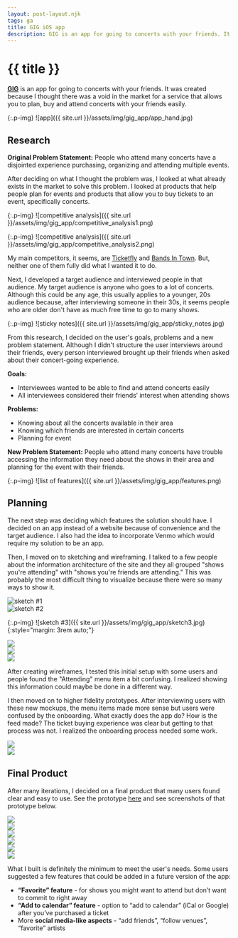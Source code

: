 ```yaml
---
layout: post-layout.njk
tags: ga
title: GIG iOS app
description: GIG is an app for going to concerts with your friends. It was created because I thought there was a void in the market for a service that allows you to plan, buy and attend concerts with your friends easily.
---
```

# {{ title }}

**<a target="_blank" href="https://invis.io/AMD99G92K">GIG</a>** is an app for going to concerts with your friends. It was created because I thought there was a void in the market for a service that allows you to plan, buy and attend concerts with your friends easily.

{:.p-img}
![app]({{ site.url }}/assets/img/gig_app/app_hand.jpg)

## Research

**Original Problem Statement:** People who attend many concerts have a disjointed experience purchasing, organizing and attending multiple events.

After deciding on what I thought the problem was, I looked at what already exists in the market to solve this problem. I looked at products that help people plan for events and products that allow you to buy tickets to an event, specifically concerts. 

{:.p-img}
![competitive analysis]({{ site.url }}/assets/img/gig_app/competitive_analysis1.png)

{:.p-img}
![competitive analysis]({{ site.url }}/assets/img/gig_app/competitive_analysis2.png)

My main competitors, it seems, are <a target="_blank" href="http://www.ticketfly.com/">Ticketfly</a> and <a target="_blank" href="https://news.bandsintown.com/home">Bands In Town</a>. But, neither one of them fully did what I wanted it to do. 

Next, I developed a target audience and interviewed people in that audience. My target audience is anyone who goes to a lot of concerts. Although this could be any age, this usually applies to a younger, 20s audience because, after interviewing someone in their 30s, it seems people who are older don't have as much free time to go to many shows. 

{:.p-img}
![sticky notes]({{ site.url }}/assets/img/gig_app/sticky_notes.jpg)

From this research, I decided on the user's goals, problems and a new problem statement. Although I didn't structure the user interviews around their friends, every person interviewed brought up their friends when asked about their concert-going experience. 

**Goals:**
* Interviewees wanted to be able to find and attend concerts easily
* All interviewees considered their friends’ interest when attending shows

**Problems:**
* Knowing about all the concerts available in their area
* Knowing which friends are interested in certain concerts
* Planning for event

**New Problem Statement:** People who attend many concerts have trouble accessing the information they need about the shows in their area and planning for the event with their friends.

{:.p-img}
![list of features]({{ site.url }}/assets/img/gig_app/features.png)

## Planning

The next step was deciding which features the solution should have. I decided on an app instead of a website because of convenience and the target audience. I also had the idea to incorporate Venmo which would require my solution to be an app. 

Then, I moved on to sketching and wireframing. I talked to a few people about the information architecture of the site and they all grouped "shows you're attending" with "shows you're friends are attending." This was probably the most difficult thing to visualize because there were so many ways to show it. 

<div class="img-flex-wrapper">
	<div class="img-flex-50">
		<img alt="sketch #1" src="{{ site.url }}/assets/img/gig_app/sketch1.jpg">
	</div>
	<div class="img-flex-50">
		<img alt="sketch #2" src="{{ site.url }}/assets/img/gig_app/sketch2.jpg">
	</div>
</div>

{:.p-img}
![sketch #3]({{ site.url }}/assets/img/gig_app/sketch3.jpg){:style="margin: 3rem auto;"}

<div class="img-flex-wrapper">
	<div class="img-flex-33">
		<img src="{{ site.url }}/assets/img/gig_app/wireframe1.jpg">
	</div>
	<div class="img-flex-33">
		<img src="{{ site.url }}/assets/img/gig_app/wireframe2.jpg">
	</div>
	<div class="img-flex-33">
		<img src="{{ site.url }}/assets/img/gig_app/wireframe3.jpg">
	</div>
</div>

After creating wireframes, I tested this initial setup with some users and people found the "Attending" menu item a bit confusing. I realized showing this information could maybe be done in a different way. 

I then moved on to higher fidelity prototypes. After interviewing users with these new mockups, the menu items made more sense but users were confused by the onboarding. What exactly does the app do? How is the feed made? The ticket buying experience was clear but getting to that process was not. I realized the onboarding process needed some work. 

<div class="img-flex-wrapper">
	<div class="img-flex-50">
		<img src="{{ site.url }}/assets/img/gig_app/hifi1.jpg">
	</div>
	<div class="img-flex-50">
		<img class="p-img" src="{{ site.url }}/assets/img/gig_app/hifi2.jpg">
	</div>
</div>

## Final Product

After many iterations, I decided on a final product that many users found clear and easy to use. See the prototype <a target="_blank" href="https://invis.io/AMD99G92K">here</a> and see screenshots of that prototype below.

<div class="img-flex-wrapper">
	<div class="img-flex-33">
		<img class="p-img" src="{{ site.url }}/assets/img/gig_app/final1.jpg">
	</div>
	<div class="img-flex-33">
		<img class="p-img" src="{{ site.url }}/assets/img/gig_app/final2.jpg">
	</div>
	<div class="img-flex-33">
		<img class="p-img" src="{{ site.url }}/assets/img/gig_app/final3.jpg">
	</div>
</div>
<div class="img-flex-wrapper">
	<div class="img-flex-33">
		<img class="p-img" src="{{ site.url }}/assets/img/gig_app/final4.jpg">
	</div>
	<div class="img-flex-33">
		<img class="p-img" src="{{ site.url }}/assets/img/gig_app/final5.jpg">
	</div>
	<div class="img-flex-33">
		<img class="p-img" src="{{ site.url }}/assets/img/gig_app/final6.jpg">
	</div>
</div>

What I built is definitely the minimum to meet the user's needs. Some users suggested a few features that could be added in a future version of the app: 
* **“Favorite” feature** - for shows you might want to attend but don’t want to commit to right away
* **“Add to calendar” feature** - option to “add to calendar” (iCal or Google) after you’ve purchased a ticket
* More **social media-like aspects** - “add friends”, “follow venues”, “favorite” artists
